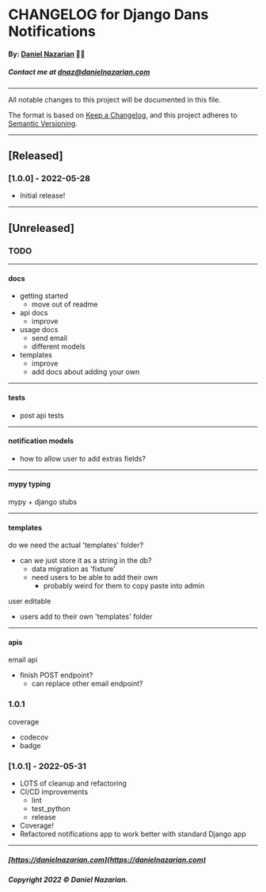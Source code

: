 # CHANGELOG for Django Dans Notifications

#### By: [Daniel Nazarian](https://danielnazarian) 🐧👹

##### Contact me at <dnaz@danielnazarian.com>

-------------------------------------------------------

All notable changes to this project will be documented in this file.

The format is based on [Keep a Changelog](https://keepachangelog.com/en/1.0.0/), and this project adheres to [Semantic Versioning](https://semver.org/spec/v2.0.0.html).


-------------------------------------------------------

## [Released]

### [1.0.0] - 2022-05-28
- Initial release!


-------------------------------------------------------

## [Unreleased]

### TODO

-----

#### docs

- getting started
    - move out of readme
- api docs
    - improve
- usage docs
    - send email
    - different models
- templates
    - improve
    - add docs about adding your own

-----

#### tests

- post api tests

-----

#### notification models

- how to allow user to add extras fields?

-----

#### mypy typing

mypy + django stubs

-----

#### templates

do we need the actual 'templates' folder?
- can we just store it as a string in the db?
    - data migration as 'fixture'
    - need users to be able to add their own
        - probably weird for them to copy paste into admin


user editable
- users add to their own 'templates' folder

-----

#### apis

email api

- finish POST endpoint?
    - can replace other email endpoint?


### 1.0.1

coverage

- codecov
- badge

### [1.0.1] - 2022-05-31
- LOTS of cleanup and refactoring
- CI/CD improvements
    - lint
    - test_python
    - release
- Coverage!
- Refactored notifications app to work better with standard Django app

-------------------------------------------------------

##### [https://danielnazarian.com](https://danielnazarian.com)

##### Copyright 2022 © Daniel Nazarian.
